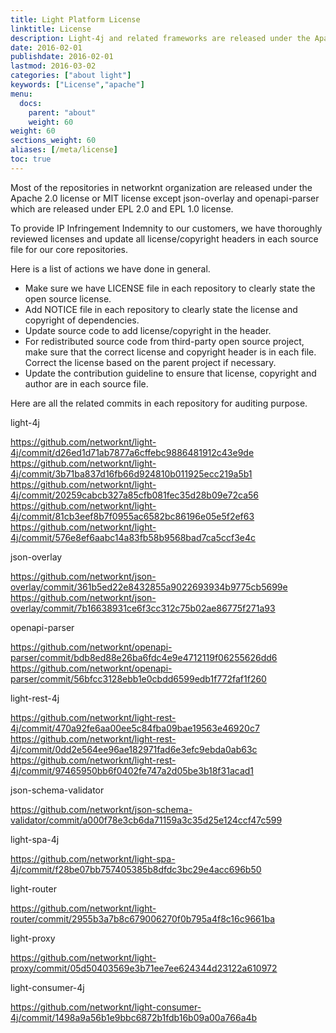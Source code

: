 ```yaml
---
title: Light Platform License
linktitle: License
description: Light-4j and related frameworks are released under the Apache 2.0 license.
date: 2016-02-01
publishdate: 2016-02-01
lastmod: 2016-03-02
categories: ["about light"]
keywords: ["License","apache"]
menu:
  docs:
    parent: "about"
    weight: 60
weight: 60
sections_weight: 60
aliases: [/meta/license]
toc: true
---
```


Most of the repositories in networknt organization are released under the Apache 2.0 license or MIT license except json-overlay and openapi-parser which are released under EPL 2.0 and EPL 1.0 license. 

To provide IP Infringement Indemnity to our customers, we have thoroughly reviewed licenses and update all license/copyright headers in each source file for our core repositories. 

Here is a list of actions we have done in general. 

* Make sure we have LICENSE file in each repository to clearly state the open source license.
* Add NOTICE file in each repository to clearly state the license and copyright of dependencies.
* Update source code to add license/copyright in the header. 
* For redistributed source code from third-party open source project, make sure that the correct license and copyright header is in each file. Correct the license based on the parent project if necessary.  
* Update the contribution guideline to ensure that license, copyright and author are in each source file. 

Here are all the related commits in each repository for auditing purpose. 

light-4j

https://github.com/networknt/light-4j/commit/d26ed1d71ab7877a6cffebc9886481912c43e9de
https://github.com/networknt/light-4j/commit/3b71ba837d16fb66d924810b011925ecc219a5b1
https://github.com/networknt/light-4j/commit/20259cabcb327a85cfb081fec35d28b09e72ca56
https://github.com/networknt/light-4j/commit/81cb3eef8b7f0955ac6582bc86196e05e5f2ef63
https://github.com/networknt/light-4j/commit/576e8ef6aabc14a83fb58b9568bad7ca5ccf3e4c

json-overlay

https://github.com/networknt/json-overlay/commit/361b5ed22e8432855a9022693934b9775cb5699e
https://github.com/networknt/json-overlay/commit/7b16638931ce6f3cc312c75b02ae86775f271a93

openapi-parser

https://github.com/networknt/openapi-parser/commit/bdb8ed88e26ba6fdc4e9e4712119f06255626dd6
https://github.com/networknt/openapi-parser/commit/56bfcc3128ebb1e0cbdd6599edb1f772faf1f260

light-rest-4j

https://github.com/networknt/light-rest-4j/commit/470a92fe6aa00ee5c84fba09bae19563e46920c7
https://github.com/networknt/light-rest-4j/commit/0dd2e564ee96ae182971fad6e3efc9ebda0ab63c
https://github.com/networknt/light-rest-4j/commit/97465950bb6f0402fe747a2d05be3b18f31acad1

json-schema-validator

https://github.com/networknt/json-schema-validator/commit/a000f78e3cb6da71159a3c35d25e124ccf47c599

light-spa-4j

https://github.com/networknt/light-spa-4j/commit/f28be07bb757405385b8dfdc3bc29e4acc696b50

light-router

https://github.com/networknt/light-router/commit/2955b3a7b8c679006270f0b795a4f8c16c9661ba

light-proxy

https://github.com/networknt/light-proxy/commit/05d50403569e3b71ee7ee624344d23122a610972

light-consumer-4j

https://github.com/networknt/light-consumer-4j/commit/1498a9a56b1e9bbc6872b1fdb16b09a00a766a4b


